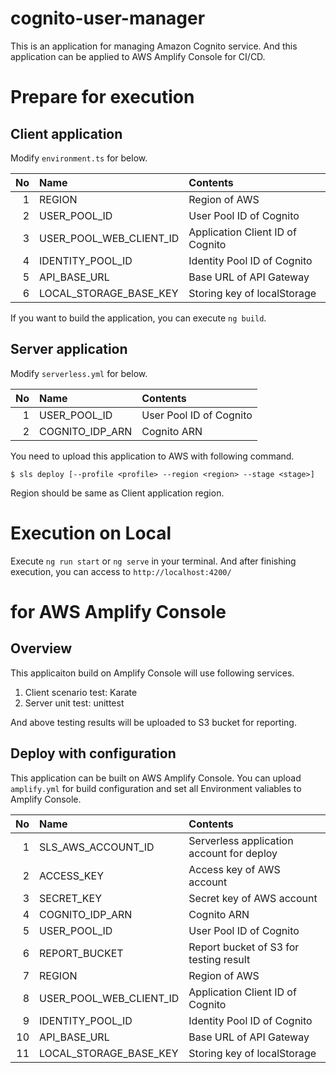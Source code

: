 # cognito-user-manager
This is an application for managing Amazon Cognito service. And this application can be applied to AWS Amplify Console for CI/CD.

# Prepare for execution
## Client application
Modify ```environment.ts``` for below.

|No|Name|Contents|
|---:|:---|:---|
|1|REGION|Region of AWS|
|2|USER_POOL_ID|User Pool ID of Cognito|
|3|USER_POOL_WEB_CLIENT_ID|Application Client ID of Cognito|
|4|IDENTITY_POOL_ID|Identity Pool ID of Cognito|
|5|API_BASE_URL|Base URL of API Gateway|
|6|LOCAL_STORAGE_BASE_KEY|Storing key of localStorage|

If you want to build the application, you can execute ```ng build```.

## Server application
Modify ```serverless.yml``` for below.

|No|Name|Contents|
|---:|:---|:---|
|1|USER_POOL_ID|User Pool ID of Cognito|
|2|COGNITO_IDP_ARN|Cognito ARN|

You need to upload this application to AWS with following command.

```
$ sls deploy [--profile <profile> --region <region> --stage <stage>]
```

Region should be same as Client application region.

# Execution on Local
Execute ```ng run start``` or ```ng serve``` in your terminal. And after finishing execution, you can access to ```http://localhost:4200/```

# for AWS Amplify Console
## Overview
This applicaiton build on Amplify Console will use following services.

1. Client scenario test: Karate
2. Server unit test: unittest

And above testing results will be uploaded to S3 bucket for reporting.

## Deploy with configuration
This application can be built on AWS Amplify Console. You can upload ```amplify.yml``` for build configuration and set all Environment valiables to Amplify Console.

|No|Name|Contents|
|---:|:---|:---|
|1|SLS_AWS_ACCOUNT_ID|Serverless application account for deploy|
|2|ACCESS_KEY|Access key of AWS account|
|3|SECRET_KEY|Secret key of AWS account|
|4|COGNITO_IDP_ARN|Cognito ARN|
|5|USER_POOL_ID|User Pool ID of Cognito|
|6|REPORT_BUCKET|Report bucket of S3 for testing result|
|7|REGION|Region of AWS|
|8|USER_POOL_WEB_CLIENT_ID|Application Client ID of Cognito|
|9|IDENTITY_POOL_ID|Identity Pool ID of Cognito|
|10|API_BASE_URL|Base URL of API Gateway|
|11|LOCAL_STORAGE_BASE_KEY|Storing key of localStorage|

